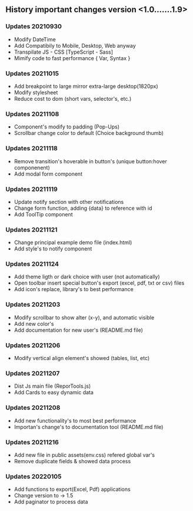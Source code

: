 ## History important changes version <1.0.......1.9> 

### Updates 20210930
- Modify DateTime
- Add Compatibily to Mobile, Desktop, Web anyway
- Transpilate JS - CSS [TypeScript - Sass]
- Mimify code to fast performance { Var, Syntax }



### Updates 20211015
- Add breakpoint to large mirror extra-large desktop(1820px)
- Modify stylesheet
- Reduce cost to dom (short vars, selector's, etc.)



### Updates 20211108
- Component's modify to padding (Pop-Ups)
- Scrollbar change color to default (Choice background thumb)



### Updates 20211118
- Remove transition's hoverable in button's (unique button:hover componenent)
- Add modal form component



### Updates 20211119
- Update notify section with other notifications
- Change form function, adding {data} to reference with id
- Add ToolTip component



### Updates 20211121
- Change principal example demo file (index.html)
- Add style's to notify component



### Updates 20211124
- Add theme ligth or dark choice with user (not automatically)
- Open toolbar insert special button's export (excel, pdf, txt or csv) files
- Add icon's replace, library's to best performance



### Updates 20211203
- Modify scrollbar to show alter (x-y), and automatic visible
- Add new color's
- Add documentation for new user's (README.md file)



### Updates 20211206
- Modify vertical align element's showed (tables, list, etc)



### Updates 20211207
- Dist Js main file (ReporTools.js)
- Add Cards to easy dynamic data



### Updates 20211208
- Add new functionality's to most best performance
- Importan's change's to documentation tool (README.md file)



### Updates 20211216
- Add new file in public assets(env.css) refered global var's
- Remove duplicate fields & showed data process



### Updates 20220105
- Add functions to export(Excel, Pdf) applications
- Change version to -> 1.5
- Add paginator to process data
